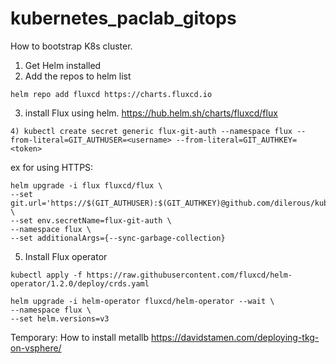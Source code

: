 # kubernetes_paclab_gitops

How to bootstrap K8s cluster.

1) Get Helm installed
2) Add the repos to helm list
```
helm repo add fluxcd https://charts.fluxcd.io
```
3) install Flux using helm. https://hub.helm.sh/charts/fluxcd/flux
```
4) kubectl create secret generic flux-git-auth --namespace flux --from-literal=GIT_AUTHUSER=<username> --from-literal=GIT_AUTHKEY=<token>
```
ex for using HTTPS:
```
helm upgrade -i flux fluxcd/flux \
--set git.url='https://$(GIT_AUTHUSER):$(GIT_AUTHKEY)@github.com/dilerous/kubernetes_lab_gitops' \
--set env.secretName=flux-git-auth \
--namespace flux \
--set additionalArgs={--sync-garbage-collection}
```
5) Install Flux operator
```
kubectl apply -f https://raw.githubusercontent.com/fluxcd/helm-operator/1.2.0/deploy/crds.yaml

helm upgrade -i helm-operator fluxcd/helm-operator --wait \
--namespace flux \
--set helm.versions=v3
```
Temporary: How to install metallb
https://davidstamen.com/deploying-tkg-on-vsphere/
